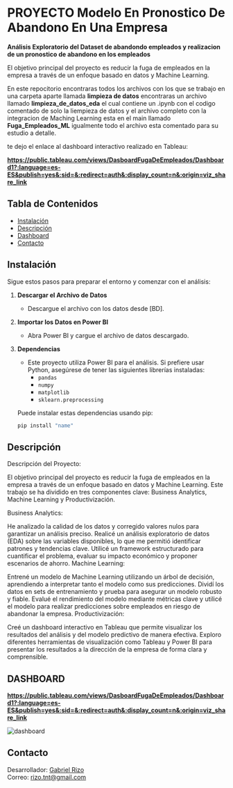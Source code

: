 
# PROYECTO Modelo En Pronostico De Abandono En Una Empresa

__Análisis Exploratorio del Dataset de abandondo empleados y realizacion de un pronostico de abandono en los empleados__

El objetivo principal del proyecto es reducir la fuga de empleados en la empresa a través de un enfoque basado en datos y Machine Learning. 

En este repocitorio encontraras todos los archivos con los que se trabajo en una carpeta aparte llamada __limpieza de datos__ encontraras un archivo llamado __limpieza_de_datos_eda__ el cual contiene un .ipynb con el codigo comentado de solo la liempieza de datos y el archivo completo con la integracion de Maching Learning esta en el main llamado __Fuga_Empleados_ML__ igualmente todo el archivo esta comentado para su estudio a detalle.

te dejo el enlace al dashboard interactivo realizado en Tableau: <br>

__https://public.tableau.com/views/DasboardFugaDeEmpleados/Dashboard1?:language=es-ES&publish=yes&:sid=&:redirect=auth&:display_count=n&:origin=viz_share_link__


## Tabla de Contenidos

- [Instalación](#instalación)
- [Descripción](#descripción)
- [Dashboard](#DASHBOARD)
- [Contacto](#contacto)



## Instalación

Sigue estos pasos para preparar el entorno y comenzar con el análisis:

1. **Descargar el Archivo de Datos**
   - Descargue el archivo con los datos desde [BD].

2. **Importar los Datos en Power BI**
   - Abra Power BI y cargue el archivo de datos descargado.

3. **Dependencias**
   - Este proyecto utiliza Power BI para el análisis. Si prefiere usar Python, asegúrese de tener las siguientes librerías instaladas:
     - `pandas`
     - `numpy`
     - `matplotlib` 
     - `sklearn.preprocessing`

   Puede instalar estas dependencias usando pip:

   ```bash
   pip install "name"

## Descripción
Descripción del Proyecto:

El objetivo principal del proyecto es reducir la fuga de empleados en la empresa a través de un enfoque basado en datos y Machine Learning. Este trabajo se ha dividido en tres componentes clave: Business Analytics, Machine Learning y Productivización.

Business Analytics:

He analizado la calidad de los datos y corregido valores nulos para garantizar un análisis preciso.
Realicé un análisis exploratorio de datos (EDA) sobre las variables disponibles, lo que me permitió identificar patrones y tendencias clave.
Utilicé un framework estructurado para cuantificar el problema, evaluar su impacto económico y proponer escenarios de ahorro.
Machine Learning:

Entrené un modelo de Machine Learning utilizando un árbol de decisión, aprendiendo a interpretar tanto el modelo como sus predicciones.
Dividí los datos en sets de entrenamiento y prueba para asegurar un modelo robusto y fiable.
Evalué el rendimiento del modelo mediante métricas clave y utilicé el modelo para realizar predicciones sobre empleados en riesgo de abandonar la empresa.
Productivización:

Creé un dashboard interactivo en Tableau que permite visualizar los resultados del análisis y del modelo predictivo de manera efectiva.
Exploro diferentes herramientas de visualización como Tableau y Power BI para presentar los resultados a la dirección de la empresa de forma clara y comprensible.

## DASHBOARD 

__https://public.tableau.com/views/DasboardFugaDeEmpleados/Dashboard1?:language=es-ES&publish=yes&:sid=&:redirect=auth&:display_count=n&:origin=viz_share_link__

![dashboard](imagenes/image.png)

## Contacto

Desarrollador: [Gabriel Rizo](https://github.com/Rizo12G)  
Correo: rizo.tnt@gmail.com